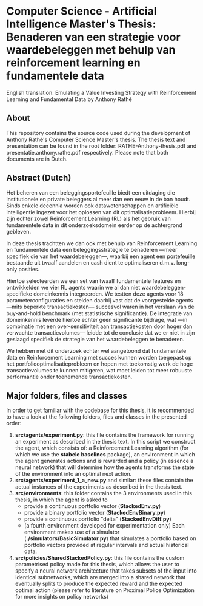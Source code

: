 # Computer Science - Artificial Intelligence Master's Thesis: Benaderen van een strategie voor waardebeleggen met behulp van reinforcement learning en fundamentele data
English translation: Emulating a Value Investing Strategy with Reinforcement Learning and Fundamental Data
by Anthony Rathé

## About
This repository contains the source code used during the development of Anthony Rathé's Computer Science Master's thesis. The thesis text and presentation can be found in the root folder: RATHE-Anthony-thesis.pdf and presentatie.anthony.rathe.pdf respectively. Please note that both documents are in Dutch.

## Abstract (Dutch)
Het beheren van een beleggingsportefeuille biedt een uitdaging die institutionele en private beleggers al meer dan een eeuw in de ban houdt. Sinds enkele decennia worden ook datawetenschappen en artificiële intelligentie ingezet voor het oplossen van dit optimalisatieprobleem. Hierbij zijn echter zowel Reinforcement Learning
(RL) als het gebruik van fundamentele data in dit onderzoeksdomein eerder op de
achtergrond gebleven.

In deze thesis trachtten we dan ook met behulp van Reinforcement Learning en
fundamentele data een beleggingsstrategie te benaderen —meer specifiek die van het
waardebeleggen—, waarbij een agent een portefeuille bestaande uit twaalf aandelen
en cash dient te optimaliseren d.m.v. long-only posities.

Hiertoe selecteerden we een set van twaalf fundamentele features en ontwikkelden
we vier RL agents waarin we al dan niet waardebeleggen-specifieke domeinkennis
integreerden. We testten deze agents voor 18 parameterconfiguraties en stelden
daarbij vast dat de voorgestelde agents —mits beperkte transactiekosten— succesvol
waren in het verslaan van de buy-and-hold benchmark (met statistische significantie).
De integratie van domeinkennis leverde hiertoe echter geen significante bijdrage,
wat —in combinatie met een over-sensitiviteit aan transactiekosten door hoger dan
verwachte transactievolumes— leidde tot de conclusie dat we er niet in zijn geslaagd
specifiek de strategie van het waardebeleggen te benaderen.

We hebben met dit onderzoek echter wel aangetoond dat fundamentele data
en Reinforcement Learning met succes kunnen worden toegepast op het portfoliooptimalisatieprobleem
en hopen met toekomstig werk de hoge transactievolumes te
kunnen mitigeren, wat moet leiden tot meer robuuste performantie onder toenemende
transactiekosten.

## Major folders, files and classes
In order to get familiar with the codebase for this thesis, it is recommended to have a look at the following folders, files and classes in the presented order:
1. **src/agents/experiment.py**: this file contains the framework for running an experiment as described in the thesis text. In this script we construct the agent, which consists of: a Reinforcement Learning algorithm (for which we use the **stabele baselines** package), an environment in which the agent generates actions and is rewarded and a policy (in essence a neural network) that will determine how the agents transforms the state of the environment into an optimal next action.
2. **src/agents/experiment_1_a_new.py** and similar: these files contain the actual instances of the experiments as described in the thesis text.
3. **src/environments**: this folder contains the 3 environments used in this thesis, in which the agent is asked to
   - provide a continuous portfolio vector (**StackedEnv.py**)
   - provide a binary portfolio vector (**StackedEnvBinary.py**)
   - provide a continuous portfolio "delta" (**StackedEnvDiff.py**)
   - (a fourth environment developed for experimentation only)
Each environment makes use of a simulator (**./simulators/BasicSimulator.py**) that simulates a portfolio based on portfolio vectors provided at regular intervals and actual historical data.
4. **src/policies/SharedStackedPolicy.py**: this file contains the custom parametrised policy made for this thesis, which allows the user to specify a neural network architecture that takes subsets of the input into identical subnetworks, which are merged into a shared network that eventually splits to produce the expected reward and the expected optimal action (please refer to literature on Proximal Police Optimization for more insights on policy networks)

